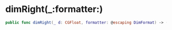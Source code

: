 # dimRight(\_:​formatter:​)

``` swift
public func dimRight(_ d:​ CGFloat, formatter:​ @escaping DimFormat) -> ([CGPoint]) -> [Label]
```
